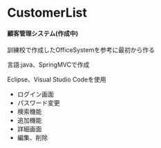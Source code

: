 # CustomerList

<h4>顧客管理システム(作成中)</h4>

<p>訓練校で作成したOfficeSystemを参考に最初から作る</p>
<p>言語:java、SpringMVCで作成</p>
<p>Eclipse、Visual Studio Codeを使用</p>

<ul>
    <li>ログイン画面</li>
    <li>パスワード変更</li>
    <li>検索機能</li>
    <li>追加機能</li>
    <li>詳細画面</li>
    <li>編集、削除</li>
</ul>

